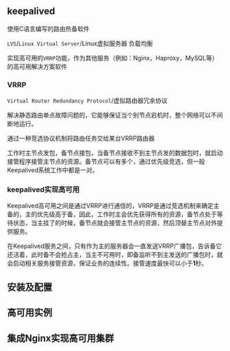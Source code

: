 ## keepalived

使用C语言编写的路由热备软件

```LVS```/```Linux Virtual Server```/Linux虚拟服务器 负载均衡

实现高可用的```VRRP```功能，作为其他服务（例如：Nginx，Haproxy，MySQL等）的高可用解决方案软件


### VRRP

```Virtual Router Redundancy Protocol```/虚拟路由器冗余协议

解决静态路由单点故障问题的，它能够保证当个别节点宕机时，整个网络可以不间断地运行。

通过一种竞选协议机制将路由任务交给某台VRRP路由器

工作时主节点发包，备节点接包，当备节点接收不到主节点发的数据包时，就启动接管程序接管主节点的资源。备节点可以有多个，通过优先级竞选，但一般Keepalived系统工作中都是一对。

### keepalived实现高可用

Keepalived高可用之间是通过VRRP进行通信的，VRRP是通过竞选机制来确定主备的，主的优先级高于备，因此，工作时主会优先获得所有的资源，备节点处于等待状态，当主挂了的时候，备节点就会接管主节点的资源，然后顶替主节点对外提供服务。

在Keepalived服务之间，只有作为主的服务器会一直发送VRRP广播包，告诉备它还活着，此时备不会抢占主，当主不可用时，即备监听不到主发送的广播包时，就会启动相关服务接管资源，保证业务的连续性。接管速度最快可以小于**1**秒。

## 安装及配置

<!-- TODO

https://mp.weixin.qq.com/s?__biz=MzI3NzQ4MTE4Mw==&mid=2247484964&idx=2&sn=1faedd52a4c6e5694422705942f665af&chksm=eb64d594dc135c82de5c220a1741b42a3bd1ac706c31796b5dbf7cbee7ef61152e523f2644aa&cur_album_id=1337035688499380226&scene=189#wechat_redirect -->

## 高可用实例

<!-- TODO

https://mp.weixin.qq.com/s?__biz=MzI3NzQ4MTE4Mw==&mid=2247484988&idx=1&sn=795bb2035087163ee3da3333b346eca8&chksm=eb64d58cdc135c9aaf9b8f52587abba6783c0e6506231c6263c218a8c368403bc0a76db79d67&cur_album_id=1337035688499380226&scene=189#wechat_redirect -->

## 集成Nginx实现高可用集群

<!-- TODO

https://mp.weixin.qq.com/s?__biz=MzI3NzQ4MTE4Mw==&mid=2247485081&idx=1&sn=36f25bc47332565ce778b77bec5ec68b&chksm=eb64d529dc135c3f9558d3b2e400387db0367f5515957d8d373decc9e6ee699306f4b5ca8353&cur_album_id=1337035688499380226&scene=189#wechat_redirect -->